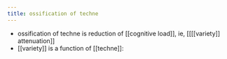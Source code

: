 ```yaml
---
title: ossification of techne
---
```


- ossification of techne is reduction of [[cognitive load]], ie, [[[[variety]] attenuation]]
- [[variety]] is a function of [[techne]]: